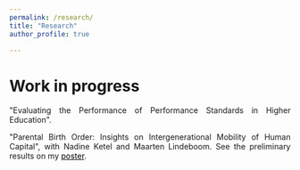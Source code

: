 ```yaml
---
permalink: /research/
title: "Research"
author_profile: true

---
```


<p align="justify">  

</p>


# Work in progress

<p align="justify"> 
"Evaluating the Performance of Performance Standards in Higher Education". 

<p align="justify"> 
"Parental Birth Order: Insights on Intergenerational Mobility of Human Capital", with Nadine Ketel and Maarten Lindeboom. See the preliminary results on my 
<a href="https://sanderdevries.github.io/birthOrderPoster.pdf" style="color: black;">poster</a>.
